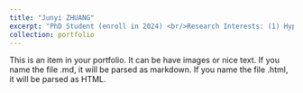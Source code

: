 ```yaml
---
title: "Junyi ZHUANG"
excerpt: "PhD Student (enroll in 2024) <br/>Research Interests: (1) Hyporheic exchange and groundwater recharge in the watershed; <br/>(2) 铁元素分析. <br/><img src='/images/campus_group.png' style='max-width: 500px; height: auto;'>"
collection: portfolio
---
```


This is an item in your portfolio. It can be have images or nice text. If you name the file .md, it will be parsed as markdown. If you name the file .html, it will be parsed as HTML. 
